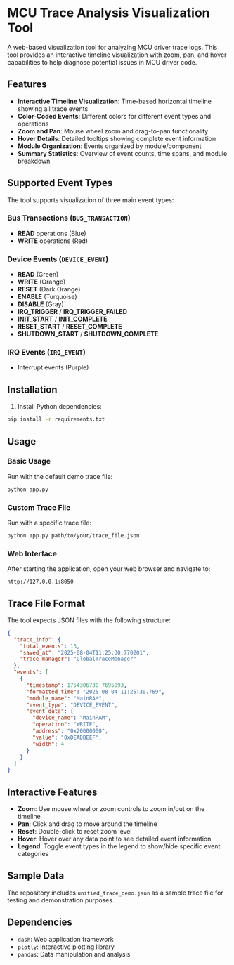 # MCU Trace Analysis Visualization Tool

A web-based visualization tool for analyzing MCU driver trace logs. This tool provides an interactive timeline visualization with zoom, pan, and hover capabilities to help diagnose potential issues in MCU driver code.

## Features

- **Interactive Timeline Visualization**: Time-based horizontal timeline showing all trace events
- **Color-Coded Events**: Different colors for different event types and operations
- **Zoom and Pan**: Mouse wheel zoom and drag-to-pan functionality  
- **Hover Details**: Detailed tooltips showing complete event information
- **Module Organization**: Events organized by module/component
- **Summary Statistics**: Overview of event counts, time spans, and module breakdown

## Supported Event Types

The tool supports visualization of three main event types:

### Bus Transactions (`BUS_TRANSACTION`)
- **READ** operations (Blue)
- **WRITE** operations (Red)

### Device Events (`DEVICE_EVENT`) 
- **READ** (Green)
- **WRITE** (Orange)
- **RESET** (Dark Orange)
- **ENABLE** (Turquoise)
- **DISABLE** (Gray)
- **IRQ_TRIGGER** / **IRQ_TRIGGER_FAILED**
- **INIT_START** / **INIT_COMPLETE**
- **RESET_START** / **RESET_COMPLETE**
- **SHUTDOWN_START** / **SHUTDOWN_COMPLETE**

### IRQ Events (`IRQ_EVENT`)
- Interrupt events (Purple)

## Installation

1. Install Python dependencies:
```bash
pip install -r requirements.txt
```

## Usage

### Basic Usage
Run with the default demo trace file:
```bash
python app.py
```

### Custom Trace File
Run with a specific trace file:
```bash
python app.py path/to/your/trace_file.json
```

### Web Interface
After starting the application, open your web browser and navigate to:
```
http://127.0.0.1:8050
```

## Trace File Format

The tool expects JSON files with the following structure:

```json
{
  "trace_info": {
    "total_events": 13,
    "saved_at": "2025-08-04T11:25:30.770201",
    "trace_manager": "GlobalTraceManager"
  },
  "events": [
    {
      "timestamp": 1754306730.7695093,
      "formatted_time": "2025-08-04 11:25:30.769",
      "module_name": "MainRAM",
      "event_type": "DEVICE_EVENT",
      "event_data": {
        "device_name": "MainRAM",
        "operation": "WRITE",
        "address": "0x20000000",
        "value": "0xDEADBEEF",
        "width": 4
      }
    }
  ]
}
```

## Interactive Features

- **Zoom**: Use mouse wheel or zoom controls to zoom in/out on the timeline
- **Pan**: Click and drag to move around the timeline
- **Reset**: Double-click to reset zoom level
- **Hover**: Hover over any data point to see detailed event information
- **Legend**: Toggle event types in the legend to show/hide specific event categories

## Sample Data

The repository includes `unified_trace_demo.json` as a sample trace file for testing and demonstration purposes.

## Dependencies

- `dash`: Web application framework
- `plotly`: Interactive plotting library  
- `pandas`: Data manipulation and analysis

